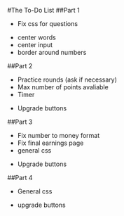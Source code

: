 #The To-Do List
##Part 1
* Fix css for questions
- center words
- center input
- border around numbers

##Part 2
* Practice rounds (ask if necessary)
* Max number of points avaliable
* Timer
- Upgrade buttons

##Part 3
* Fix number to money format
* Fix final earnings page
* general css
- Upgrade buttons

##Part 4
* General css
- upgrade buttons

